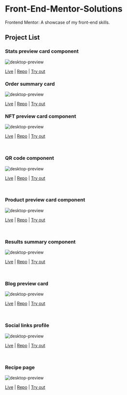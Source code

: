 # Front-End-Mentor-Solutions

Frontend Mentor: A showcase of my front-end skills.

## Project List

### Stats preview card component

![desktop-preview](09-stats-preview-card-component-main/design/desktop-preview.jpg)

[Live](https://rhafaelc.github.io/Front-End-Mentor-Solutions/09-stats-preview-card-component-main) | [Repo](09-stats-preview-card-component-main/) | [Try out](https://www.frontendmentor.io/challenges/stats-preview-card-component-8JqbgoU62)

### Order summary card

![desktop-preview](08-order-summary-component-main/design/desktop-preview.jpg)

[Live](https://rhafaelc.github.io/Front-End-Mentor-Solutions/08-order-summary-component-main) | [Repo](08-order-summary-component-main/) | [Try out](https://www.frontendmentor.io/challenges/order-summary-component-QlPmajDUj)

### NFT preview card component

![desktop-preview](07-nft-preview-card-component-main/design/desktop-preview.jpg)

[Live](https://rhafaelc.github.io/Front-End-Mentor-Solutions/07-nft-preview-card-component-main) | [Repo](07-nft-preview-card-component-main/) | [Try out](https://www.frontendmentor.io/challenges/nft-preview-card-component-SbdUL_w0U)

<br>

### QR code component

![desktop-preview](06-qr-code-component-main/design/desktop-preview.jpg)

[Live](https://rhafaelc.github.io/Front-End-Mentor-Solutions/06-qr-code-component-main) | [Repo](06-qr-code-component-main/) | [Try out](https://www.frontendmentor.io/challenges/qr-code-component-iux_sIO_H)

<br>

### Product preview card component

![desktop-preview](05-product-preview-card-component-main/design/desktop-preview.jpg)

[Live](https://rhafaelc.github.io/Front-End-Mentor-Solutions/05-product-preview-card-component-main) | [Repo](05-product-preview-card-component-main/) | [Try out](https://www.frontendmentor.io/challenges/product-preview-card-component-GO7UmttRfa)

<br>

### Results summary component

![desktop-preview](04-results-summary-component-main/design/desktop-preview.jpg)

[Live](https://rhafaelc.github.io/Front-End-Mentor-Solutions/04-results-summary-component-main) | [Repo](04-results-summary-component-main) | [Try out](https://www.frontendmentor.io/challenges/results-summary-component-CE_K6s0maV)

<br>

### Blog preview card

![desktop-preview](03-blog-preview-card-main/design/desktop-preview.jpg)

[Live](https://rhafaelc.github.io/Front-End-Mentor-Solutions/03-blog-preview-card-main) | [Repo](03-blog-preview-card-main/) | [Try out](https://www.frontendmentor.io/challenges/blog-preview-card-ckPaj01IcS)

<br>

### Social links profile

![desktop-preview](02-social-links-profile-main/design/desktop-preview.jpg)

[Live](https://rhafaelc.github.io/Front-End-Mentor-Solutions/02-social-links-profile-main) | [Repo](02-social-links-profile-main/) | [Try out](https://www.frontendmentor.io/challenges/social-links-profile-UG32l9m6dQ)

<br>

### Recipe page

![desktop-preview](01-recipe-page-main/design/desktop-preview.jpg)

[Live](https://rhafaelc.github.io/Front-End-Mentor-Solutions/01-recipe-page-main) | [Repo](01-recipe-page-main/) | [Try out](https://www.frontendmentor.io/challenges/recipe-page-KiTsR8QQKm)

<br>
